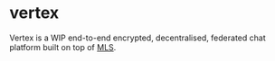 # vertex

Vertex is a WIP end-to-end encrypted, decentralised, federated chat platform built on top of [MLS](https://messaginglayersecurity.rocks).
